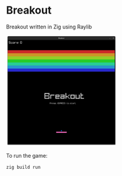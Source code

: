 # Breakout 

Breakout written in Zig using Raylib

<img src="assets/Screenshot from 2024-08-31 21-51-50.png" height=300, width=300/>

To run the game:
```bash 
zig build run
```
